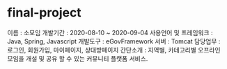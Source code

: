 # final-project
이름 : 소모임
개발기간 : 2020-08-10 ~ 2020-09-04
사용언어 및 프레임워크 : Java, Spring, Javascript
개발도구 : eGovFramework
서버 : Tomcat
담당업무 : 로그인, 회원가입, 마이페이지, 상대방페이지
간단소개 : 지역별, 카테고리별 오프라인 모임을 개설 및 공유 할 수 있는 커뮤니티 플랫폼 서비스.

